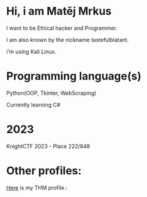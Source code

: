 # Hi, i am Matěj Mrkus
I want to be Ethical hacker and Programmer.

I am also known by the nickname tastefulblatant.

i'm using Kali Linux.

# Programming language(s)

Python(OOP, Tkinter, WebScraping)

Currently learning C#

# 2023
KnightCTF 2023 - Place 222/848

# Other profiles:
[Here](https://tryhackme.com/p/tastefulblatant) is my THM profile.:
